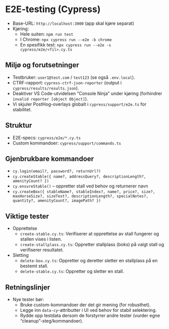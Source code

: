 # E2E-testing (Cypress)

- Base-URL: `http://localhost:3000` (app skal kjøre separat)
- Kjøring:
  - Hele suiten: `npm run test`
  - I Chrome: `npx cypress run --e2e -b chrome`
  - En spesifikk test: `npx cypress run --e2e -s cypress/e2e/<fil>.cy.ts`

## Miljø og forutsetninger
- Testbruker: `user1@test.com` / `test123` (se også `.env.local`).
- CTRF-rapport: `cypress-ctrf-json-reporter` (output i `cypress/results/results.json`).
- Deaktiver VS Code-utvidelsen “Console Ninja” under kjøring (forhindrer `invalid reporter [object Object]`).
- Vi skjuler PostHog-overlays globalt i `cypress/support/e2e.ts` for stabilitet.

## Struktur
- E2E-specs: `cypress/e2e/*.cy.ts`
- Custom kommandoer: `cypress/support/commands.ts`

## Gjenbrukbare kommandoer
- `cy.login(email?, password?, returnUrl?)`
- `cy.createStable({ name?, addressQuery?, descriptionLength?, amenityCount? })`
- `cy.ensureStable()` – oppretter stall ved behov og returnerer navn
- `cy.createBox({ stableName?, stableIndex?, name?, price?, size?, maxHorseSize?, sizeText?, descriptionLength?, specialNotes?, quantity?, amenityCount?, imagePath? })`

## Viktige tester
- Opprettelse
  - `create-stable.cy.ts`: Verifiserer at opprettelse av stall fungerer og stallen vises i listen.
  - `create-stallplass.cy.ts`: Oppretter stallplass (boks) på valgt stall og verifiserer resultatet.
- Sletting
  - `delete-box.cy.ts`: Oppretter og deretter sletter en stallplass på en bestemt stall.
  - `delete-stable.cy.ts`: Oppretter og sletter en stall.

## Retningslinjer
- Nye tester bør:
  - Bruke custom-kommandoer der det gir mening (for robusthet).
  - Legge inn `data-cy`-attributter i UI ved behov for stabil selektering.
  - Rydde opp testdata dersom de forstyrrer andre tester (vurder egne “cleanup”-steg/kommandoer).

